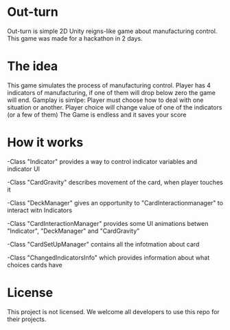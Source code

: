 # Out-turn
Out-turn is simple 2D Unity reigns-like game about manufacturing control. 
This game was made for a hackathon in 2 days.

# The idea
This game simulates the process of manufacturing control.
Player has 4 indicators of manufacturing, if one of them will drop below zero the game will end.
Gamplay is simlpe: 
Player must choose how to deal with one situation or another. Player choice will change value of one of the indicators (or a few of them)
The Game is endless and it saves your score

# How it works

-Class "Indicator" provides a way to control indicator variables and indicator UI

-Class "CardGravity" describes movement of the card, when player touches it

-Class "DeckManager" gives an opportunity to "CardInteractionmanager" to interact witn Indicators

-Class "CardInteractionManager" provides some UI animations betwen "Indicator", "DeckManager" and "CardGravity"

-Class "CardSetUpManager" contains all the infotmation about card

-Class "ChangedIndicatorsInfo" which provides information about what choices cards have

# License
This project is not licensed.
We welcome all developers to use this repo for their projects.
